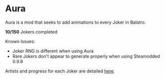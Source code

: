 # Aura
Aura is a mod that seeks to add animations to every Joker in Balatro.

**10/150** Jokers completed

Known Issues:
- Joker RNG is different when using Aura
- Rare Jokers don't appear to generate properly when using Steamodded 0.9.8

Artists and progress for each Joker are detailed [here](https://docs.google.com/spreadsheets/d/1MGBtcHmb2hb9bE-ueEiKwMdn3c27fzgU46PYq8b6UhM/edit#gid=0).